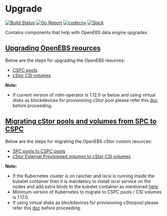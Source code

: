 # Upgrade

[![Build Status](https://travis-ci.org/openebs/upgrade.svg?branch=master)](https://travis-ci.org/openebs/upgrade)
[![Go Report](https://goreportcard.com/badge/github.com/openebs/upgrade)](https://goreportcard.com/report/github.com/openebs/upgrade)
[![codecov](https://codecov.io/gh/openebs/upgrade/branch/master/graph/badge.svg)](https://codecov.io/gh/openebs/upgrade)
[![Slack](https://img.shields.io/badge/chat!!!-slack-ff1493.svg?style=flat-square)](https://kubernetes.slack.com/messages/openebs)


Contains components that help with OpenEBS data engine upgrades


## [Upgrading OpenEBS reources](https://github.com/openebs/upgrade/blob/master/docs/upgrade.md)
Below are the steps for upgrading the OpenEBS reources:
- [CSPC pools](https://github.com/openebs/upgrade/blob/master/docs/upgrade.md#cspc-pools)
- [cStor CSI volumes](https://github.com/openebs/upgrade/blob/master/docs/upgrade.md#cstor-csi-volumes)

**Note:** 
 - If current version of ndm-operator is 1.12.0 or below and using virtual disks as blockdevices for provisioning cStor pool please refer this [doc](https://github.com/openebs/upgrade/blob/master/docs/virtual-disk-troubleshoot.md) before proceeding.

## [Migrating cStor pools and volumes from SPC to CSPC](https://github.com/openebs/upgrade/blob/master/docs/migration.md)
Below are the steps for migrating the OpenEBS cStor custom reources:
- [SPC pools to CSPC pools](https://github.com/openebs/upgrade/blob/master/docs/migration.md#spc-pools-to-cspc-pools)
- [cStor External Provisioned volumes to cStor CSI volumes](https://github.com/openebs/upgrade/blob/master/docs/migration.md#cstor-external-provisioned-volumes-to-cstor-csi-volumes)

**Note:** 
 - If the Kubernetes cluster is on rancher and iscsi is running inside the kubelet container then it is mandatory to install iscsi service on the nodes and add extra binds to the kubelet container as mentioned [here](https://github.com/openebs/cstor-operators/blob/master/docs/troubleshooting/rancher_prerequisite.md).
 - Minimum version of Kubernetes to migrate to CSPC pools / CSI volumes is 1.17.0.
 - If using virtual disks as blockdevices for provisioning cStorpool please refer this [doc](https://github.com/openebs/upgrade/blob/master/docs/virtual-disk-troubleshoot.md) before proceeding.

